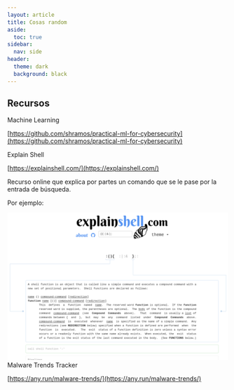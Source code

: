 ```yaml
---
layout: article
title: Cosas random
aside:
  toc: true
sidebar:
  nav: side
header:
  theme: dark
  background: black
---
```


<h2><b>Recursos</b></h2>
<div class="grid">
  <div class="cell cell--20 cell--lg-20 content" id="custom-table-header">Machine Learning</div>
</div>

[https://github.com/shramos/practical-ml-for-cybersecurity](https://github.com/shramos/practical-ml-for-cybersecurity)

<div class="grid">
  <div class="cell cell--20 cell--lg-20 content" id="custom-table-header">Explain Shell</div>
</div>

[https://explainshell.com/](https://explainshell.com/)

Recurso online que explica por partes un comando que se le pase por la entrada de búsqueda.

Por ejemplo:

<img src="resources/output-images/explain-shell.png"/>

<div class="grid">
  <div class="cell cell--20 cell--lg-20 content" id="custom-table-header">Malware Trends Tracker</div>
</div>

[https://any.run/malware-trends/](https://any.run/malware-trends/)